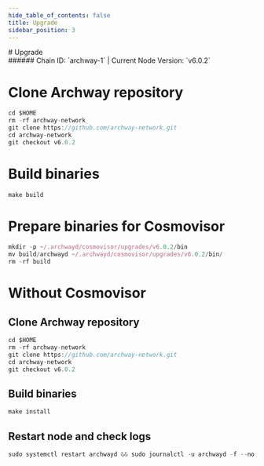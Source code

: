 ```yaml
---
hide_table_of_contents: false
title: Upgrade
sidebar_position: 3
---
```


<div class="h1-with-icon icon-archway">
# Upgrade
</div>
###### Chain ID: `archway-1` | Current Node Version: `v6.0.2`


# Clone Archway repository
```js
cd $HOME
rm -rf archway-network
git clone https://github.com/archway-network.git
cd archway-network
git checkout v6.0.2
 ```

# Build binaries
```js
make build
 ```

# Prepare binaries for Cosmovisor
```js
mkdir -p ~/.archwayd/cosmovisor/upgrades/v6.0.2/bin
mv build/archwayd ~/.archwayd/cosmovisor/upgrades/v6.0.2/bin/
rm -rf build
```

# Without Cosmovisor
## Clone Archway repository
```js
cd $HOME
rm -rf archway-network
git clone https://github.com/archway-network.git
cd archway-network
git checkout v6.0.2
 ```

## Build binaries
```js
make install
 ```

## Restart node and check logs
```js
sudo systemctl restart archwayd && sudo journalctl -u archwayd -f --no-hostname -o cat
```